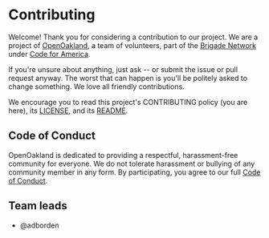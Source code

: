# Contributing

Welcome! Thank you for considering a contribution to our project.  We are
a project of [OpenOakland](https://www.openoakland.org/), a team of volunteers,
part of the [Brigade Network](https://brigade.codeforamerica.org/) under [Code
for America](https://www.codeforamerica.org).

If you're unsure about anything, just ask -- or submit the issue or pull request
anyway. The worst that can happen is you'll be politely asked to change
something. We love all friendly contributions.

We encourage you to read this project's CONTRIBUTING policy (you are here), its
[LICENSE](./LICENSE.md), and its [README](./README.md).


## Code of Conduct

OpenOakland is dedicated to providing a respectful, harassment-free community
for everyone. We do not tolerate harassment or bullying of any community member
in any form. By participating, you agree to our full [Code of
Conduct](https://openoakland.org/code-of-conduct/).


## Team leads

- @adborden
